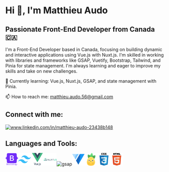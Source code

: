 # Hi 👋, I'm Matthieu Audo
## Passionate Front-End Developer from Canada 🇨🇦
I'm a Front-End Developer based in Canada, focusing on building dynamic and interactive applications using Vue.js with Nuxt.js. I'm skilled in working with libraries and frameworks like GSAP, Vuetify, Bootstrap, Tailwind, and Pinia for state management. I'm always learning and eager to improve my skills and take on new challenges.

🌱 Currently learning: Vue.js, Nuxt.js, GSAP, and state management with Pinia.

📫 How to reach me: matthieu.audo.56@gmail.com

## Connect with me:

<a href="https://linkedin.com/in/www.linkedin.com/in/matthieu-audo-23438b148" target="blank"><img align="center" src="https://raw.githubusercontent.com/rahuldkjain/github-profile-readme-generator/master/src/images/icons/Social/linked-in-alt.svg" alt="www.linkedin.com/in/matthieu-audo-23438b148" height="30" width="40" /></a>

## Languages and Tools:
<img src="https://raw.githubusercontent.com/devicons/devicon/master/icons/bootstrap/bootstrap-plain-wordmark.svg" alt="bootstrap" width="40" height="40"/><img src="https://raw.githubusercontent.com/devicons/devicon/master/icons/tailwindcss/tailwindcss-plain.svg" alt="tailwindcss" width="40" height="40"/><img src="https://raw.githubusercontent.com/devicons/devicon/master/icons/vuejs/vuejs-original-wordmark.svg" alt="vuejs" width="40" height="40"/><img src="https://raw.githubusercontent.com/devicons/devicon/master/icons/nuxtjs/nuxtjs-original-wordmark.svg" alt="nuxtjs" width="40" height="40"/><img src="https://raw.githubusercontent.com/devicons/devicon/master/icons/gsap/gsap-original.svg" alt="gsap" width="40" height="40"/><img src="https://raw.githubusercontent.com/devicons/devicon/master/icons/vuetify/vuetify-original.svg" alt="vuetify" width="40" height="40"/><img src="https://raw.githubusercontent.com/devicons/devicon/master/icons/pinia/pinia-original.svg" alt="pinia" width="40" height="40"/><img src="https://raw.githubusercontent.com/devicons/devicon/master/icons/css3/css3-original-wordmark.svg" alt="css3" width="40" height="40"/><img src="https://raw.githubusercontent.com/devicons/devicon/master/icons/html5/html5-original-wordmark.svg" alt="html5" width="40" height="40"/>
